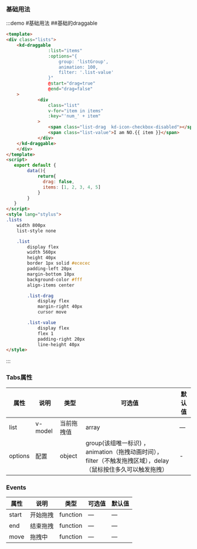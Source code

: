 ### 基础用法
:::demo #基础用法 ##基础的draggable
```html
<template>
<div class="lists">
    <kd-draggable 
                :list="items"
                :options="{
                    group: 'listGroup',
                    animation: 100,
                    filter: '.list-value'
                }"
                @start="drag=true" 
                @end="drag=false"
    >
            <div 
                class="list" 
                v-for="item in items" 
                :key="'num_' + item"
            >
                <span class="list-drag  kd-icon-checkbox-disabled"></span>
                <span class="list-value">I am NO.{{ item }}</span>
            </div>
    </kd-draggable>
    </div>
</template>   
<script>
   export default {
        data(){
            return{
              drag: false,
              items: [1, 2, 3, 4, 5]
            }
        }
   }
</script>
<style lang="stylus">
.lists
    width 800px
    list-style none

    .list
        display flex
        width 560px
        height 40px
        border 1px solid #ececec
        padding-left 20px
        margin-bottom 10px
        background-color #fff
        align-items center

        .list-drag
            display flex
            margin-right 40px
            cursor move

        .list-value
            display flex
            flex 1
            padding-right 20px
            line-height 40px
</style>
```

:::

### Tabs属性
| 属性            | 说明                | 类型    | 可选值                               | 默认值         |
| --------------- | ------------------- | ------- | ------------------------------------ | -------------- |
| list | v-model            | 当前拖拽值    | array       | —                                    | —              |
| options      | 配置        | object |   group(该组唯一标识) ，animation（拖拽动画时间），filter（不触发拖拽区域），delay（鼠标按住多久可以触发拖拽） | -                                | false          |
### Events
| 属性  | 说明         | 类型     | 可选值 | 默认值 |
| ----- | ------------ | -------- | ------ | ------ |
| start | 开始拖拽 | function | —      | —      |
| end   | 结束拖拽 | function | —      | —      |
| move  | 拖拽中 | function | —      | —      |


